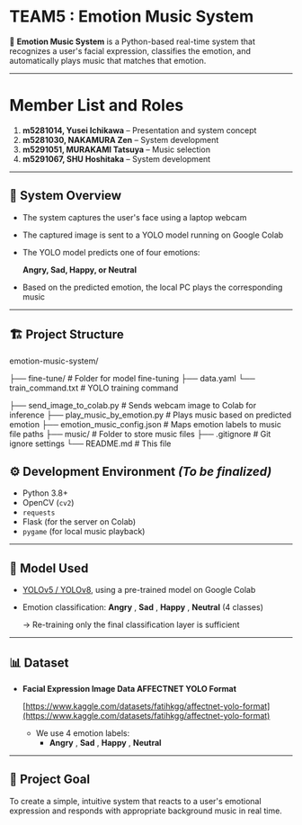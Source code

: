# TEAM5 : Emotion Music System

🎵 **Emotion Music System** is a Python-based real-time system that recognizes a user's facial expression, classifies the emotion, and automatically plays music that matches that emotion.

---

# Member List and Roles

1. **m5281014, Yusei Ichikawa** – Presentation and system concept
2. **m5281030, NAKAMURA Zen** – System development
3. **m5291051, MURAKAMI Tatsuya** – Music selection
4. **m5291067, SHU Hoshitaka** – System development

---

## 🧠 System Overview

* The system captures the user's face using a laptop webcam
* The captured image is sent to a YOLO model running on Google Colab
* The YOLO model predicts one of four emotions:

  **Angry, Sad, Happy, or Neutral**
* Based on the predicted emotion, the local PC plays the corresponding music

---

## 🏗️ Project Structure

emotion-music-system/

├── fine-tune/                    # Folder for model fine-tuning
   ├── data.yaml
   └── train_command.txt         # YOLO training command

├── send_image_to_colab.py       # Sends webcam image to Colab for inference
├── play_music_by_emotion.py     # Plays music based on predicted emotion
├── emotion_music_config.json    # Maps emotion labels to music file paths
├── music/                       # Folder to store music files
├── .gitignore                   # Git ignore settings
└── README.md                    # This file


## ⚙️ Development Environment *(To be finalized)*

* Python 3.8+
* OpenCV (`cv2`)
* `requests`
* Flask (for the server on Colab)
* `pygame` (for local music playback)

---

## 🚀 Model Used

* [YOLOv5 / YOLOv8](https://github.com/ultralytics/yolov5), using a pre-trained model on Google Colab
* Emotion classification:  **Angry** ,  **Sad** ,  **Happy** , **Neutral** (4 classes)

  → Re-training only the final classification layer is sufficient

---

## 📊 Dataset

* **Facial Expression Image Data AFFECTNET YOLO Format**

  [https://www.kaggle.com/datasets/fatihkgg/affectnet-yolo-format](https://www.kaggle.com/datasets/fatihkgg/affectnet-yolo-format)

  * We use 4 emotion labels:
    * **Angry** ,  **Sad** ,  **Happy** , **Neutral**

---

## 🎯 Project Goal

To create a simple, intuitive system that reacts to a user's emotional expression and responds with appropriate background music in real time.
